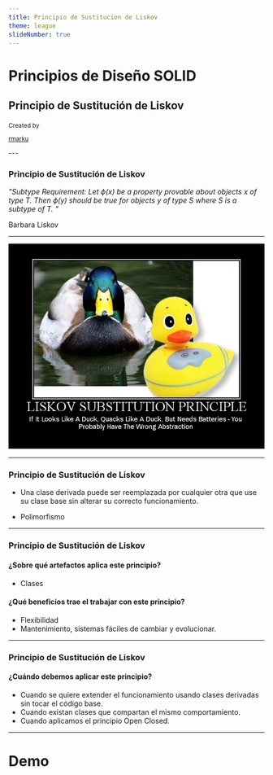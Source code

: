 ```yaml
---
title: Principio de Sustitucion de Liskov
theme: league
slideNumber: true
---
```


# Principios de Diseño SOLID

## Principio de Sustitución de Liskov
<small>
Created by <br />

[rmarku]("https://t.me/rmarku") <i class="fab fa-telegram"></i> 

</small>
---

### Principio de Sustitución de Liskov

_"Subtype Requirement: Let ϕ(x) be a property provable about objects x of type T. Then ϕ(y) should be true for objects y of type S where S is a subtype of T. "_

Barbara Liskov 

---

![Principios Solid](images/solid/principio-sustitucion-liskov-meme.jpg)

---
### Principio de Sustitución de Liskov

* Una clase derivada puede ser reemplazada por cualquier otra que use su clase base sin alterar su correcto funcionamiento.

* Polimorfismo
---
### Principio de Sustitución de Liskov

#### ¿Sobre qué artefactos aplica este principio?

* Clases

#### ¿Qué beneficios trae el trabajar con este principio?

* Flexibilidad
* Mantenimiento, sistemas fáciles de cambiar y evolucionar.

---
### Principio de Sustitución de Liskov

#### ¿Cuándo debemos aplicar este principio?

* Cuando se quiere extender el funcionamiento usando clases derivadas sin tocar el código base.
* Cuando existan clases que compartan el mismo comportamiento.
* Cuando aplicamos el principio Open Closed.

---

# Demo